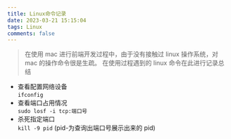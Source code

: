 ```yaml
---
title: Linux命令记录
date: 2023-03-21 15:15:04
tags: Linux
comments: false
---
```


> 在使用 mac 进行前端开发过程中，由于没有接触过 linux 操作系统，对 mac 的操作命令很是生疏。
> 在使用过程遇到的 linux 命令在此进行记录总结

- 查看配置网络设备<br>
  `ifconfig`
- 查看端口占用情况<br>
  `sudo losf -i tcp:端口号`
- 杀死指定端口<br>
  `kill -9 pid` (pid-为查询出端口号展示出来的 pid)
